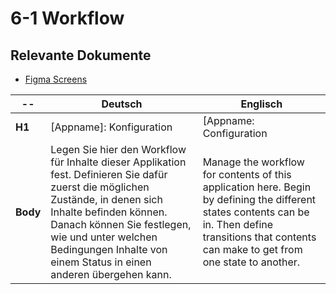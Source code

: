 # 6-1 Workflow

## Relevante Dokumente

* [Figma Screens](https://www.figma.com/file/ObpEGoczbPSUsnoH7aPFLbdy/Workflow-Generator-Screens?node-id=93%3A527)

-- | Deutsch | Englisch
---|---|---
**H1** | [Appname]: Konfiguration | [Appname: Configuration
**Body** | Legen Sie hier den Workflow für Inhalte dieser Applikation fest. Definieren Sie dafür zuerst die möglichen Zustände, in denen sich Inhalte befinden können. Danach können Sie festlegen, wie und unter welchen Bedingungen Inhalte von einem Status in einen anderen übergehen kann. | Manage the workflow for contents of this application here. Begin by defining the different states contents can be in. Then define transitions that contents can make to get from one state to another.